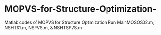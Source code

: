 # MOPVS-for-Structure-Optimization-
Matlab codes of MOPVS for Structure Optimization 
Run MainMOSOS02.m, NSHTS1.m, NSPVS.m, & NSHTSPVS.m
